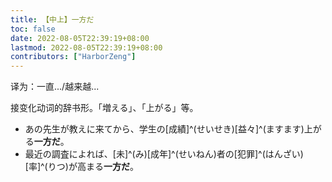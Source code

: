 ```yaml
---
title: 【中上】一方だ
toc: false
date: 2022-08-05T22:39:19+08:00
lastmod: 2022-08-05T22:39:19+08:00
contributors: ["HarborZeng"]
---
```


译为：一直.../越来越...

接变化动词的辞书形。「増える」、「上がる」等。

- あの先生が教えに来てから、学生の[成績]^(せいせき)[益々]^(ますます)上がる**一方だ**。
- 最近の調査によれば、[未]^(み)[成年]^(せいねん)者の[犯罪]^(はんざい)[率]^(りつ)が高まる**一方だ**。

